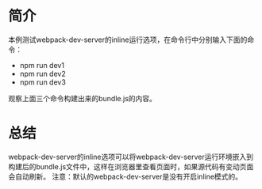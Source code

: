 # 简介
本例测试webpack-dev-server的inline运行选项，在命令行中分别输入下面的命令：
- npm run dev1
- npm run dev2
- npm run dev3

观察上面三个命令构建出来的bundle.js的内容。

# 总结
webpack-dev-server的inline选项可以将webpack-dev-server运行环境嵌入到构建后的bundle.js文件中，这样在浏览器里查看页面时，如果源代码有变动页面会自动刷新。
注意：默认的webpack-dev-server是没有开启inline模式的。